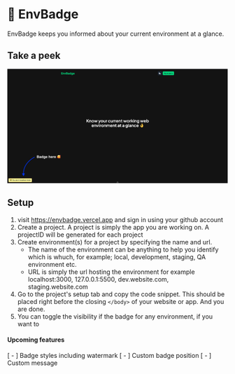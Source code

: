 # 🚧 EnvBadge

EnvBadge keeps you informed about your current environment at a glance.

## Take a peek

![alt text](screenshot.png)

## Setup

1. visit https://envbadge.vercel.app and sign in using your github account
2. Create a project. A project is simply the app you are working on. A projectID will be generated for each project
3. Create environment(s) for a project by specifying the name and url.
   - The name of the environment can be anything to help you identify which is whuch, for example; local, development, staging, QA environment etc.
   - URL is simply the url hosting the environment for example localhost:3000, 127.0.0.1:5500, dev.website.com, staging.website.com
4. Go to the project's setup tab and copy the code snippet. This should be placed right before the closing `</body>` of your website or app. And you are done.
5. You can toggle the visibility if the badge for any environment, if you want to

#### Upcoming features

[ - ] Badge styles including watermark
[ - ] Custom badge position
[ - ] Custom message
